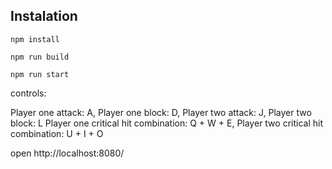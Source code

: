 ## Instalation

`npm install`

`npm run build`

`npm run start`


controls:

Player one attack: A,
Player one block: D,
Player two attack: J,
Player two block: L
Player one critical hit combination: Q + W + E,
Player two critical hit combination: U + I + O

open http://localhost:8080/
